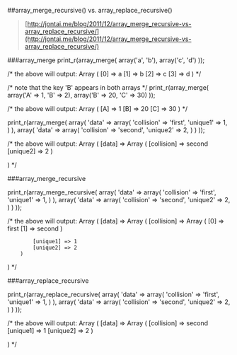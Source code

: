 ##array_merge_recursive() vs. array_replace_recursive()

> [http://jontai.me/blog/2011/12/array_merge_recursive-vs-array_replace_recursive/](http://jontai.me/blog/2011/12/array_merge_recursive-vs-array_replace_recursive/)

###array_merge
print_r(array_merge(
    array('a', 'b'),
    array('c', 'd')
));
 
/* the above will output:
Array
(
    [0] => a
    [1] => b
    [2] => c
    [3] => d
)
*/

/* note that the key 'B' appears in both arrays */
print_r(array_merge(
    array('A' => 1, 'B' => 2),
    array('B' => 20, 'C' => 30)
));
 
/* the above will output:
Array
(
    [A] => 1
    [B] => 20
    [C] => 30
)
*/

print_r(array_merge(
    array(
        'data' => array(
            'collision' => 'first',
            'unique1' => 1,
        )
    ),
    array(
        'data' => array(
            'collision' => 'second',
            'unique2' => 2,
        )
    )
));
 
/* the above will output:
Array
(
    [data] => Array
        (
            [collision] => second
            [unique2] => 2
        )
 
)
*/


###array_merge_recursive

print_r(array_merge_recursive(
    array(
        'data' => array(
            'collision' => 'first',
            'unique1' => 1,
        )
    ),
    array(
        'data' => array(
            'collision' => 'second',
            'unique2' => 2,
        )
    )
));
 
/* the above will output:
Array
(
    [data] => Array
        (
            [collision] => Array
                (
                    [0] => first
                    [1] => second
                )
 
            [unique1] => 1
            [unique2] => 2
        )
 
)
*/

###array_replace_recursive

print_r(array_replace_recursive(
    array(
        'data' => array(
            'collision' => 'first',
            'unique1' => 1,
        )
    ),
    array(
        'data' => array(
            'collision' => 'second',
            'unique2' => 2,
        )
    )
));
 
/* the above will output:
Array
(
    [data] => Array
        (
            [collision] => second
            [unique1] => 1
            [unique2] => 2
        )
 
)
*/
